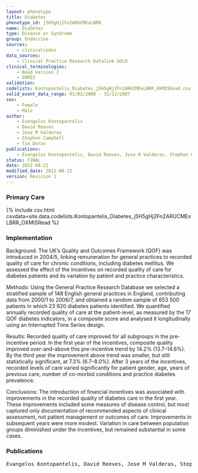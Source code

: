 ```yaml
---
layout: phenotype
title: Diabetes
phenotype_id: j5H5gHj2Fn2ARUCMExLBRR
name: Diabetes
type: Disease or Syndrome
group: Endocrine
sources: 
    - clinicalcodes
data_sources:
    - Clinical Practice Research Datalink GOLD
clinical_terminologies:
    - Read Version 2
    - OXMIS
validation:
codelists: Kontopantelis_Diabetes_j5H5gHj2Fn2ARUCMExLBRR_OXMISRead.csv
valid_event_data_range: 01/01/2000 - 31/12/2007
sex:
    - Female
    - Male
author:
    - Evengelos Kontopantelis
    - David Reeves
    - Jose M Valderas
    - Stephen Campbell
    - Tim Doran    
publications:
    - Evangelos Kontopantelis, David Reeves, Jose M Valderas, Stephen Campbell, Tim Doran, Recorded quality of primary care for patients with diabetes in England before and after the introduction of a financial incentive scheme a longitudinal observational study. BMJ Qual Saf, 22, 53-64, 2013.
status: FINAL
date: 2012-08-22
modified_date: 2012-08-22
version: Revision 1
---
```


### Primary Care

{% include csv.html csvdata=site.data.codelists.Kontopantelis_Diabetes_j5H5gHj2Fn2ARUCMExLBRR_OXMISRead %}

### Implementation

Background:
The UK’s Quality and Outcomes Framework (QOF) was introduced in 2004/5, linking remuneration for general practices to recorded quality of care for chronic conditions, including diabetes mellitus. We assessed the effect of the incentives on recorded quality of care for diabetes patients and its variation by patient and practice characteristics.

Methods: 
Using the General Practice Research Database we selected a stratified sample of 148 English general practices in England, contributing data from 2000/1 to 2006/7, and obtained a random sample of 653 500 patients in which 23 920 diabetes patients identified. We quantified annually recorded quality of care at the patient-level, as measured by the 17 QOF diabetes indicators, in a composite score and analysed it longitudinally using an Interrupted Time Series design.

Results:
Recorded quality of care improved for all subgroups in the pre-incentive period. In the first year of the incentives, composite quality improved over-and-above this pre-incentive trend by 14.2% (13.7–14.6%). By the third year the improvement above trend was smaller, but still statistically significant, at 7.3% (6.7–8.0%). After 3 years of the incentives, recorded levels of care varied significantly for patient gender, age, years of previous care, number of co-morbid conditions and practice diabetes prevalence. 

Conclusions:
The introduction of financial incentives was associated with improvements in the recorded quality of diabetes care in the first year. These improvements included some measures of disease control, but most captured only documentation of recommended aspects of clinical assessment, not patient management or outcomes of care. Improvements in subsequent years were more modest. Variation in care between population groups diminished under the incentives, but remained substantial in some cases.

### Publications

<pre>
Evangelos Kontopantelis, David Reeves, Jose M Valderas, Stephen Campbell, Tim Doran, Recorded quality of primary care for patients with diabetes in England before and after the introduction of a financial incentive scheme a longitudinal observational study. BMJ Qual Saf, 22, 53-64, 2013.
</pre>
